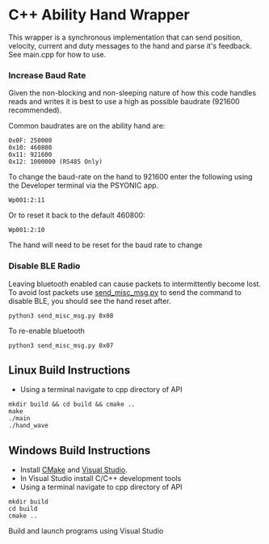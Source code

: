 # C++ Ability Hand Wrapper

This wrapper is a synchronous implementation that can send position, velocity,
current and duty messages to the hand and parse it's feedback.  See main.cpp
for how to use.

### Increase Baud Rate

Given the non-blocking and non-sleeping nature of how this code handles reads 
and writes it is best to use a high as possible baudrate (921600 recommended).

Common baudrates are on the ability hand are:

    0x0F: 250000
    0x10: 460800
    0x11: 921600
    0x12: 1000000 (RS485 Only)

To change the baud-rate on the hand to 921600 enter the following using the 
Developer terminal via the PSYONIC app.  

```Wp001:2:11```

Or to reset it back to the default 460800:  

```Wp001:2:10```

The hand will need to be reset for the baud rate to change

### Disable BLE Radio

Leaving bluetooth enabled can cause packets to intermittently become lost.  To 
avoid lost packets use [send_misc_msg.py](https://github.com/psyonicinc/ability-hand-api/blob/master/python/send_misc_msg.py)
to send the command to disable BLE, you should see the hand reset after.

```python3 send_misc_msg.py 0x08```

To re-enable bluetooth

```python3 send_misc_msg.py 0x07```

## Linux Build Instructions
- Using a terminal navigate to cpp directory of API

```
mkdir build && cd build && cmake ..
make
./main
./hand_wave
```

## Windows Build Instructions

- Install [CMake](https://github.com/Kitware/CMake/releases/download/v4.0.1/cmake-4.0.1-windows-x86_64.msi) and [Visual Studio](https://visualstudio.microsoft.com/thank-you-downloading-visual-studio/?sku=Community&channel=Release&version=VS2022&source=VSLandingPage&cid=2030&passive=false).
- In Visual Studio install C/C++ development tools 
- Using a terminal navigate to cpp directory of API
```
mkdir build
cd build
cmake ..
```

Build and launch programs using Visual Studio

